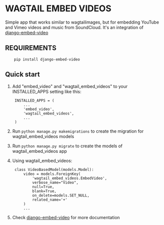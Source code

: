 # WAGTAIL EMBED VIDEOS

Simple app that works similar to wagtailimages, but for embedding YouTube and Vimeo videos and music from SoundCloud.
It's an integration of [django-embed-video](https://github.com/yetty/django-embed-video)

## REQUIREMENTS

        pip install django-embed-video


## Quick start

1. Add "embed_video" and "wagtail_embed_videos" to your INSTALLED_APPS setting like this:

        INSTALLED_APPS = (
            ...
            'embed_video',
            'wagtail_embed_videos',
            ...
        )

2. Run `python manage.py makemigrations` to create the migration for wagtail_embed_videos models

3. Run `python manage.py migrate` to create the models of wagtail_embed_videos app

3. Using wagtail_embed_videos:

        class VideoBasedModel(models.Model):
            video = models.ForeignKey(
                'wagtail_embed_videos.EmbedVideo',
                verbose_name="Video",
                null=True,
                blank=True,
                on_delete=models.SET_NULL,
                related_name='+'
            )
            ...

4. Check [django-embed-video](https://github.com/yetty/django-embed-video) for more documentation
